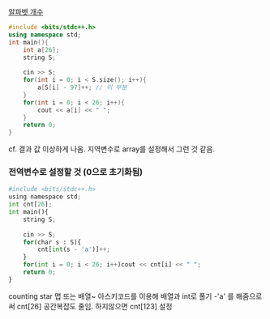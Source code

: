 [알파벳 개수](https://www.acmicpc.net/problem/10808)

```c++
#include <bits/stdc++.h>
using namespace std;
int main(){
	int a[26];
	string S;
	
	cin >> S;
	for(int i = 0; i < S.size(); i++){
		a[S[i] - 97]++; // 이 부분
	}
	for(int i = 0; i < 26; i++){
		cout << a[i] << " ";
	}
	return 0;
}
```
cf. 결과 값 이상하게 나옴. 지역변수로 array를 설정해서 그런 것 같음.

### 전역변수로 설정할 것 (0으로 초기화됨)
```python
#include <bits/stdc++.h>
using namespace std;
int cnt[26];
int main(){
	string S;
	
	cin >> S;
	for(char s : S){
		cnt[int(s - 'a')]++;
	}
	for(int i = 0; i < 26; i++)cout << cnt[i] << " ";
	return 0;
}
```
counting star 맵 또는 배열~ 아스키코드를 이용해 배열과 int로 풀기
-'a' 를 해줌으로써 cnt[26] 공간복잡도 줄임. 하지않으면 cnt[123] 설정